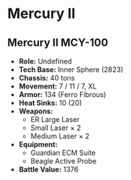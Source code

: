 # Mercury II
## Mercury II MCY-100
- **Role:** Undefined
- **Tech Base:** Inner Sphere (2823)
- **Chassis:** 40 tons
- **Movement:** 7 / 11 / 7, XL
- **Armor:** 134 (Ferro Fibrous)
- **Heat Sinks:** 10 (20)
- **Weapons:**
  - ER Large Laser
  - Small Laser × 2
  - Medium Laser × 2
- **Equipment:**
  - Guardian ECM Suite
  - Beagle Active Probe
- **Battle Value:** 1376

